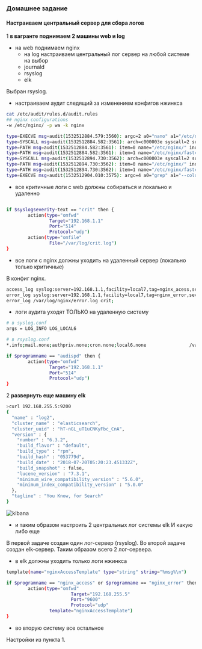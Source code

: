 ### Домашнее задание
#### Настраиваем центральный сервер для сбора логов

1 **в вагранте поднимаем 2 машины web и log**  

- на web поднимаем nginx  
  - на log настраиваем центральный лог сервер на любой системе на выбор  
  - journald  
  - rsyslog  
  - elk  

Выбран rsyslog.  

- настраиваем аудит следящий за изменением конфигов нжинкса  

```bash
cat /etc/audit/rules.d/audit.rules
## nginx configurations
-w /etc/nginx/ -p wa -k nginx
```
```bash
type=EXECVE msg=audit(1532512884.579:3560): argc=2 a0="nano" a1="/etc/nginx/fastcgi_params"
type=SYSCALL msg=audit(1532512884.582:3561): arch=c000003e syscall=2 success=yes exit=3 a0=20f7510 a1=441 a2=1b6 a3=63 items=2 ppid=10489 pid=20239 auid=1000 uid=0 gid=0 euid=0 suid=0 fsuid=0 egid=0 sgid=0 fsgid=0 tty=pts0 ses=6 comm="nano" exe="/usr/bin/nano" subj=unconfined_u:unconfined_r:unconfined_t:s0-s0:c0.c1023 key="nginx"
type=PATH msg=audit(1532512884.582:3561): item=0 name="/etc/nginx/" inode=33554530 dev=fd:00 mode=040755 ouid=0 ogid=0 rdev=00:00 obj=system_u:object_r:httpd_config_t:s0 objtype=PARENT
type=PATH msg=audit(1532512884.582:3561): item=1 name="/etc/nginx/fastcgi_params" inode=33826723 dev=fd:00 mode=0100644 ouid=0 ogid=0 rdev=00:00 obj=system_u:object_r:httpd_config_t:s0 objtype=NORMAL
type=SYSCALL msg=audit(1532512894.730:3562): arch=c000003e syscall=2 success=yes exit=3 a0=20fb990 a1=241 a2=1b6 a3=7ffdf0c9f370 items=2 ppid=10489 pid=20239 auid=1000 uid=0 gid=0 euid=0 suid=0 fsuid=0 egid=0 sgid=0 fsgid=0 tty=pts0 ses=6 comm="nano" exe="/usr/bin/nano" subj=unconfined_u:unconfined_r:unconfined_t:s0-s0:c0.c1023 key="nginx"
type=PATH msg=audit(1532512894.730:3562): item=0 name="/etc/nginx/" inode=33554530 dev=fd:00 mode=040755 ouid=0 ogid=0 rdev=00:00 obj=system_u:object_r:httpd_config_t:s0 objtype=PARENT
type=PATH msg=audit(1532512894.730:3562): item=1 name="/etc/nginx/fastcgi_params" inode=33826723 dev=fd:00 mode=0100644 ouid=0 ogid=0 rdev=00:00 obj=system_u:object_r:httpd_config_t:s0 objtype=NORMAL
type=EXECVE msg=audit(1532512904.010:3575): argc=4 a0="grep" a1="--color=auto" a2="nginx" a3="/var/log/audit/audit.log"

```

- все критичные логи с web должны собираться и локально и удаленно  

```bash

if $syslogseverity-text == "crit" then {
        action(type="omfwd"
                Target="192.168.1.1"
                Port="514"
                Protocol="udp")
		action(type="omfile"
                File="/var/log/crit.log")
}

```

- все логи с nginx должны уходить на удаленный сервер (локально только критичные)  

В конфиг nginx.
```bash
access_log syslog:server=192.168.1.1,facility=local7,tag=nginx_acess,severity=info;
error_log syslog:server=192.168.1.1,facility=local7,tag=nginx_error,severity=info;
error_log /var/log/nginx/error.log crit;
```
- логи аудита уходят ТОЛЬКО на удаленную систему  

```bash
# в syslog.conf
args = LOG_INFO LOG_LOCAL6

# в rsyslog.conf
*.info;mail.none;authpriv.none;cron.none;local6.none                /var/log/messages

if $programname == "audispd" then {
        action(type="omfwd"
                Target="192.168.1.1"
                Port="514"
                Protocol="udp")
}

```

2 **развернуть еще машину elk**  
```bash
>curl 192.168.255.5:9200
{
  "name" : "log2",
  "cluster_name" : "elasticsearch",
  "cluster_uuid" : "hT-nGL_uT1uCNKyFbc_CnA",
  "version" : {
    "number" : "6.3.2",
    "build_flavor" : "default",
    "build_type" : "rpm",
    "build_hash" : "053779d",
    "build_date" : "2018-07-20T05:20:23.451332Z",
    "build_snapshot" : false,
    "lucene_version" : "7.3.1",
    "minimum_wire_compatibility_version" : "5.6.0",
    "minimum_index_compatibility_version" : "5.0.0"
  },
  "tagline" : "You Know, for Search"
}
```
![kibana](https://i.imgur.com/KKdloke.png)

- и таким образом настроить 2 центральных лог системы elk И какую либо еще  

В первой задаче создан один лог-сервер (rsyslog). Во второй задаче создан elk-сервер. Таким образом всего 2 лог-сервера.

- в elk должны уходить только логи нжинкса  

```bash
template(name="nginxAccessTemplate" type="string" string="%msg%\n")

if $programname == "nginx_access" or $programname == "nginx_error" then {
        action(type="omfwd"
                        Target="192.168.255.5"
                        Port="9600"
                        Protocol="udp"
                template="nginxAccessTemplate")
}
```
- во вторую систему все остальное  

Настройки из пункта 1.  
